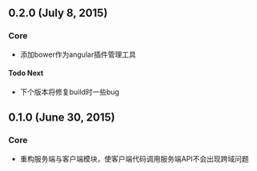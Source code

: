 ## 0.2.0 (July 8, 2015)

### Core

* 添加bower作为angular插件管理工具

#### Todo Next

* 下个版本将修复build时一些bug


## 0.1.0 (June 30, 2015)

### Core

* 重构服务端与客户端模块，使客户端代码调用服务端API不会出现跨域问题